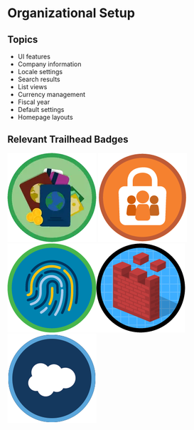 # Organizational Setup

## Topics

* UI features
* Company information
* Locale settings
* Search results
* List views
* Currency management
* Fiscal year
* Default settings
* Homepage layouts

## Relevant Trailhead Badges

![image](images/1/badge1.png) ![image](images/1/badge2.png)![image](images/1/badge3.png)![image](images/1/badge4.png)![image](images/1/badge5.png)
